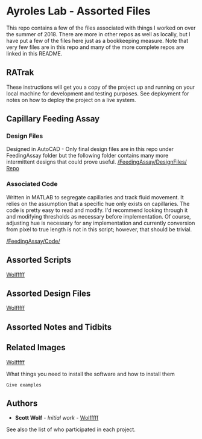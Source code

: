 # Ayroles Lab - Assorted Files

This repo contains a few of the files associated with things I worked on over the summer of 2018. There are more in other repos as well as locally, but I have put a few of the files here just as a bookkeeping measure. Note that very few files are in this repo and many of the more complete repos are linked in this README.

## RATrak

These instructions will get you a copy of the project up and running on your local machine for development and testing purposes. See deployment for notes on how to deploy the project on a live system.

## Capillary Feeding Assay

### Design Files
Designed in AutoCAD - Only final design files are in this repo under FeedingAssay folder but the following folder contains many more intermittent designs that could prove useful.
[/FeedingAssay/DesignFiles/](https://github.com/Wolfffff/Ayroles-Lab/tree/master/FeedingAssay/DesignFiles)
[Repo](https://github.com/Wolfffff/AC_DM)

### Associated Code
Written in MATLAB to segregate capillaries and track fluid movement. It relies on the assumption that a specific hue only exists on capillaries. The code is pretty easy to read and modify. I'd recommend looking through it and modifying thresholds as necessary before implementation. Of course, adjusting hue is necessary for any implementation and currently conversion from pixel to true length is not in this script; however, that should be trivial.

[/FeedingAssay/Code/](https://github.com/Wolfffff/Ayroles-Lab/tree/master/FeedingAssay/Code)

## Assorted Scripts
[Wolfffff](https://github.com/Wolfffff)

## Assorted Design Files
[Wolfffff](https://github.com/Wolfffff)

## Assorted Notes and Tidbits

## Related Images
[Wolfffff](https://github.com/Wolfffff)


What things you need to install the software and how to install them

```
Give examples
```

## Authors

* **Scott Wolf** - *Initial work* - [Wolfffff](https://github.com/Wolfffff)

See also the list of who participated in each project.


